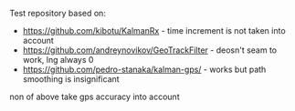 Test repository based on:
- https://github.com/kibotu/KalmanRx - time increment is not taken into account
- https://github.com/andreynovikov/GeoTrackFilter - deosn't seam to work, lng always 0
- https://github.com/pedro-stanaka/kalman-gps/ - works but path smoothing is insignificant

non of above take gps accuracy into account
